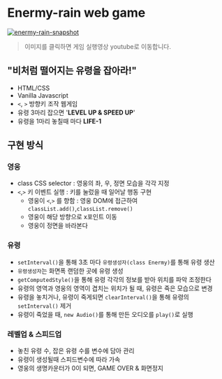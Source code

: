 # Enermy-rain web game

[![enermy-rain-snapshot](https://i.ibb.co/1zGhfBD/enemyrain-snap.jpg)](https://www.youtube.com/embed/u4XmOFMfo5M)

> 이미지를 클릭하면 게임 실행영상 youtube로 이동합니다.

## "비처럼 떨어지는 유령을 잡아라!"

- HTML/CSS
- Vanilla Javascript
- `<`, `>` 방향키 조작 웹게임
- 유령 3마리 잡으면 '**LEVEL UP & SPEED UP**'
- 유령을 1마리 놓칠때 마다 **LIFE-1**

## 구현 방식

### 영웅
- class CSS selector : 영웅의 좌, 우, 정면 모습을 각각 지정
- `<`,`>` 키 이벤트 실행 : 키를 눌렀을 때 일어날 행동 구현
  - 영웅이 `<`,`>` 를 향함 : 영웅 DOM에 접근하여 `classList.add()`,`classList.remove()`
  - 영웅이 해당 방향으로 x포인트 이동
  - 영웅이 정면을 바라본다
  
### 유령
- `setInterval()`을 통해 3초 마다 `유령생성자(class Enermy)`를 통해 유령 생산
- `유령생성자`는 화면폭 랜덤한 곳에 유령 생성
- `getComputedStyle()`을 통해 유령 각각의 정보를 받아 위치를 파악 조정한다
- 유령의 영역과 영웅의 영역이 겹치는 위치가 될 때, 유령은 죽은 모습으로 변경
- 유령을 놓치거나, 유령이 죽게되면 `clearInterval()`을 통해 유령의 `setInterval()` 제거
- 유령이 죽었을 때, `new Audio()`를 통해 만든 오디오를 `play()`로 실행

### 레벨업 & 스피드업
- 놓친 유령 수, 잡은 유령 수를 변수에 담아 관리
- 유령이 생성될때 스피드변수에 따라 가속
- 영웅의 생명카운터가 0이 되면, GAME OVER & 화면정지

